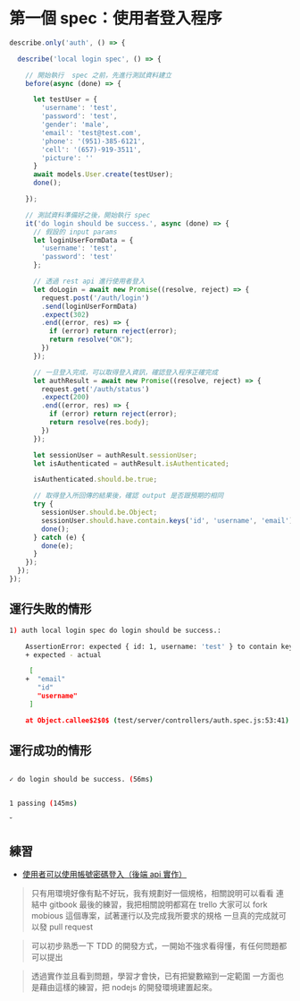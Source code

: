 # 第一個 spec：使用者登入程序

``` javascript
describe.only('auth', () => {

  describe('local login spec', () => {

    // 開始執行  spec 之前，先進行測試資料建立
    before(async (done) => {

      let testUser = {
        'username': 'test',
        'password': 'test',
        'gender': 'male',
        'email': 'test@test.com',
        'phone': '(951)-385-6121',
        'cell': '(657)-919-3511',
        'picture': ''
      }
      await models.User.create(testUser);
      done();

    });

    // 測試資料準備好之後，開始執行 spec
    it('do login should be success.', async (done) => {
      // 假設的 input params
      let loginUserFormData = {
        'username': 'test',
        'password': 'test'
      };

      // 透過 rest api 進行使用者登入
      let doLogin = await new Promise((resolve, reject) => {
        request.post('/auth/login')
        .send(loginUserFormData)
        .expect(302)
        .end((error, res) => {
          if (error) return reject(error);
          return resolve("OK");
        })
      });

      // 一旦登入完成，可以取得登入資訊，確認登入程序正確完成
      let authResult = await new Promise((resolve, reject) => {
        request.get('/auth/status')
        .expect(200)
        .end((error, res) => {
          if (error) return reject(error);
          return resolve(res.body);
        })
      });

      let sessionUser = authResult.sessionUser;
      let isAuthenticated = authResult.isAuthenticated;

      isAuthenticated.should.be.true;

      // 取得登入所回傳的結果後，確認 output 是否跟預期的相同
      try {
        sessionUser.should.be.Object;
        sessionUser.should.have.contain.keys('id', 'username', 'email');
        done();
      } catch (e) {
        done(e);
      }
    });
  });
});

```


## 運行失敗的情形

``` bash
1) auth local login spec do login should be success.:

    AssertionError: expected { id: 1, username: 'test' } to contain keys 'id', 'username', and 'email'
    + expected - actual

     [
    +  "email"
       "id"
       "username"
     ]

    at Object.callee$2$0$ (test/server/controllers/auth.spec.js:53:41)
```

## 運行成功的情形

``` bash

✓ do login should be success. (56ms)


1 passing (145ms)

```
˘
## 練習


* [使用者可以使用帳號密碼登入（後端 api 實作）](https://trello.com/c/Mu7z2kFo)

> 只有用環境好像有點不好玩，我有規劃好一個規格，相關說明可以看看 連結中 gitbook 最後的練習，我把相關說明都寫在 trello
> 大家可以 fork mobious 這個專案，試著運行以及完成我所要求的規格
> 一旦真的完成就可以發  pull request

> 可以初步熟悉一下 TDD 的開發方式，一開始不強求看得懂，有任何問題都可以提出

> 透過實作並且看到問題，學習才會快，已有把變數縮到一定範圍
> 一方面也是藉由這樣的練習，把 nodejs 的開發環境建置起來。
